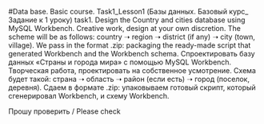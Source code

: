 #Data base. Basic course. Task1_Lesson1 (Базы данных. Базовый курс_ Задание к 1 уроку) 
task1. Design the Country and cities database using MySQL Workbench. Creative work, design at your own discretion. The scheme will be as follows: country ➝ region ➝ district (if any) ➝ city (town, village). We pass in the format .zip: packaging the ready-made script that generated Workbench and the Workbench schema.
Спроектировать базу данных «Страны и города мира» с помощью MySQL Workbench. Творческая работа, проектировать на собственное усмотрение. Схема будет такой: страна ➝ область ➝ район (если есть) ➝ город (поселок, деревня). Сдаем в формате .zip: упаковываем готовый скрипт, который сгенерировал Workbench, и схему Workbench.

Прошу проверить / Please check